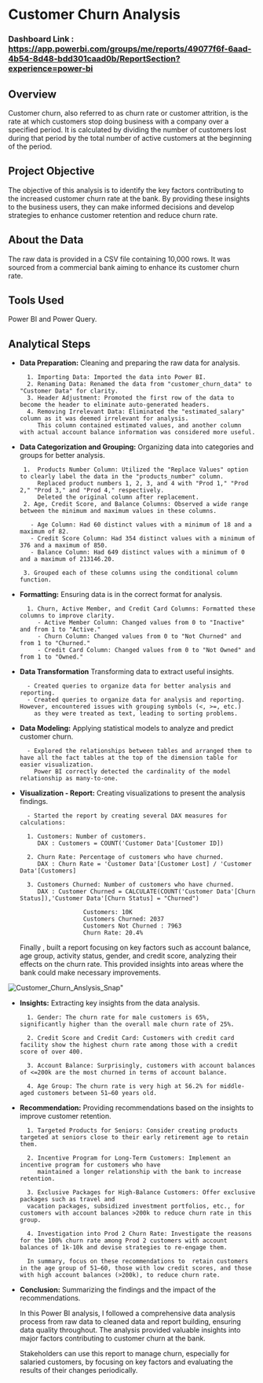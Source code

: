 # Customer Churn Analysis

### Dashboard Link : https://app.powerbi.com/groups/me/reports/49077f6f-6aad-4b54-8d48-bdd301caad0b/ReportSection?experience=power-bi

## Overview 

Customer churn, also referred to as churn rate or customer attrition, is the rate at which customers stop doing business with a company over a specified period. It is calculated by dividing the number of customers lost during that period by the total number of active customers at the beginning of the period.

## Project Objective

The objective of this analysis is to identify the key factors contributing to the increased customer churn rate at the bank. By providing these insights to the business users, they can make informed decisions and develop strategies to enhance customer retention and reduce churn rate.

## About the Data

The raw data is provided in a CSV file containing 10,000 rows. It was sourced from a commercial bank aiming to enhance its customer churn rate.

## Tools Used

 Power BI and Power Query.

## Analytical Steps


- **Data Preparation:** Cleaning and preparing the raw data for analysis.

        1. Importing Data: Imported the data into Power BI.
        2. Renaming Data: Renamed the data from "customer_churn_data" to "Customer Data" for clarity.
        3. Header Adjustment: Promoted the first row of the data to become the header to eliminate auto-generated headers.
        4. Removing Irrelevant Data: Eliminated the "estimated_salary" column as it was deemed irrelevant for analysis. 
           This column contained estimated values, and another column with actual account balance information was considered more useful.

- **Data Categorization and Grouping:** Organizing data into categories and groups for better analysis.

       1.  Products Number Column: Utilized the "Replace Values" option to clearly label the data in the "products_number" column. 
           Replaced product numbers 1, 2, 3, and 4 with "Prod 1," "Prod 2," "Prod 3," and "Prod 4," respectively. 
           Deleted the original column after replacement.
       2. Age, Credit Score, and Balance Columns: Observed a wide range between the minimum and maximum values in these columns.

         - Age Column: Had 60 distinct values with a minimum of 18 and a maximum of 82.
         - Credit Score Column: Had 354 distinct values with a minimum of 376 and a maximum of 850.
         - Balance Column: Had 649 distinct values with a minimum of 0 and a maximum of 213146.20.

       3. Grouped each of these columns using the conditional column function. 
- **Formatting:** Ensuring data is in the correct format for analysis.

        1. Churn, Active Member, and Credit Card Columns: Formatted these columns to improve clarity.
           - Active Member Column: Changed values from 0 to "Inactive" and from 1 to "Active."
           - Churn Column: Changed values from 0 to "Not Churned" and from 1 to "Churned."
           - Credit Card Column: Changed values from 0 to "Not Owned" and from 1 to "Owned."
- **Data Transformation** Transforming data to extract useful insights.

        - Created queries to organize data for better analysis and reporting.
        - Created queries to organize data for analysis and reporting. However, encountered issues with grouping symbols (<, >=, etc.) 
          as they were treated as text, leading to sorting problems.

- **Data Modeling:** Applying statistical models to analyze and predict customer churn.

        - Explored the relationships between tables and arranged them to have all the fact tables at the top of the dimension table for easier visualization. 
          Power BI correctly detected the cardinality of the model relationship as many-to-one.

- **Visualization - Report:** Creating visualizations to present the analysis findings.

        - Started the report by creating several DAX measures for calculations:

        1. Customers: Number of customers.
           DAX : Customers = COUNT('Customer Data'[Customer ID])

        2. Churn Rate: Percentage of customers who have churned.
           DAX : Churn Rate = 'Customer Data'[Customer Lost] / 'Customer Data'[Customers]

        3. Customers Churned: Number of customers who have churned.
           DAX : Customer Churned = CALCULATE(COUNT('Customer Data'[Churn Status]),'Customer Data'[Churn Status] = "Churned")

                        Customers: 10K
                        Customers Churned: 2037
                        Customers Not Churned : 7963
                        Churn Rate: 20.4%


     Finally , built a report focusing on key factors such as account balance, age group, activity status, gender, and credit score, analyzing their effects on the churn rate. This provided insights into areas where the bank could make necessary improvements.

 ![Customer_Churn_Anslysis_Snap](https://github.com/sud09/Power-Bi-Projects-/assets/36404812/939c53ae-e218-40ba-8dde-3d04cb61aeba)"


- **Insights:** Extracting key insights from the data analysis.

        1. Gender: The churn rate for male customers is 65%, significantly higher than the overall male churn rate of 25%.

        2. Credit Score and Credit Card: Customers with credit card facility show the highest churn rate among those with a credit score of over 400.

        3. Account Balance: Surprisingly, customers with account balances of <=200k are the most churned in terms of account balance.

        4. Age Group: The churn rate is very high at 56.2% for middle-aged customers between 51–60 years old.


- **Recommendation:** Providing recommendations based on the insights to improve customer retention.

        1. Targeted Products for Seniors: Consider creating products targeted at seniors close to their early retirement age to retain them.

        2. Incentive Program for Long-Term Customers: Implement an incentive program for customers who have
           maintained a longer relationship with the bank to increase retention.

        3. Exclusive Packages for High-Balance Customers: Offer exclusive packages such as travel and
        vacation packages, subsidized investment portfolios, etc., for customers with account balances >200k to reduce churn rate in this group.

        4. Investigation into Prod 2 Churn Rate: Investigate the reasons for the 100% churn rate among Prod 2 customers with account balances of 1k-10k and devise strategies to re-engage them.

        In summary, focus on these recommendations to  retain customers in the age group of 51–60, those with low credit scores, and those with high account balances (>200k), to reduce churn rate.

- **Conclusion:** Summarizing the findings and the impact of the recommendations. 
  
  In this Power BI analysis, I followed a comprehensive data analysis process from raw data to cleaned data and report building, ensuring data quality throughout. The analysis provided valuable insights into major factors contributing to customer churn at the bank.

  Stakeholders can use this report to manage churn, especially for salaried customers, by focusing on key factors and evaluating the results of their changes periodically.  
  
 



